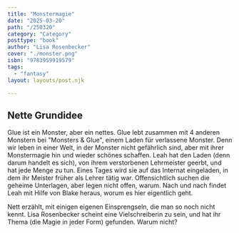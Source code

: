 ```yaml
---
title: "Monstermagie"
date: "2025-03-20"
path: "/250320"
category: "Category"
posttype: "book"
author: "Lisa Rosenbecker"
cover: "./monster.png"
isbn: "9783959919579"
tags:
  - "fantasy"
layout: layouts/post.njk

---
```

## Nette Grundidee

Glue ist ein Monster, aber ein nettes. Glue lebt zusammen mit 4 anderen Monstern bei "Monsters & Glue", einem Laden für verlassene Monster. Denn wir leben in einer Welt, in der Monster nicht gefährlich sind, aber mit ihrer Monstermagie hin und wieder schönes schaffen. Leah hat den Laden (denn darum handelt es sich), von ihrem verstorbenen Lehrmeister geerbt, und hat jede Menge zu tun. Eines Tages wird sie auf das Internat eingeladen, in dem ihr Meister früher als Lehrer tätig war. Offensichtlich suchen die geheime Unterlagen, aber legen nicht offen, warum. Nach und nach findet Leah mit Hilfe von Blake heraus, worum es hier eigentlich geht.

Nett erzählt, mit einigen eigenen Einsprengseln, die man so noch nicht kennt. Lisa Rosenbecker scheint eine Vielschreiberin zu sein, und hat ihr Thema (die Magie in jeder Form) gefunden. Warum nicht?